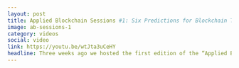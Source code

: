 ```yaml
---
layout: post
title: Applied Blockchain Sessions #1: Six Predictions for Blockchain Technology
image: ab-sessions-1
category: videos
social: video
link: https://youtu.be/wtJta3uCeHY
headline: Three weeks ago we hosted the first edition of the “Applied Blockchain Sessions” event at Level39 and, in case you couldn't make it, the recording is now available.
---
```

